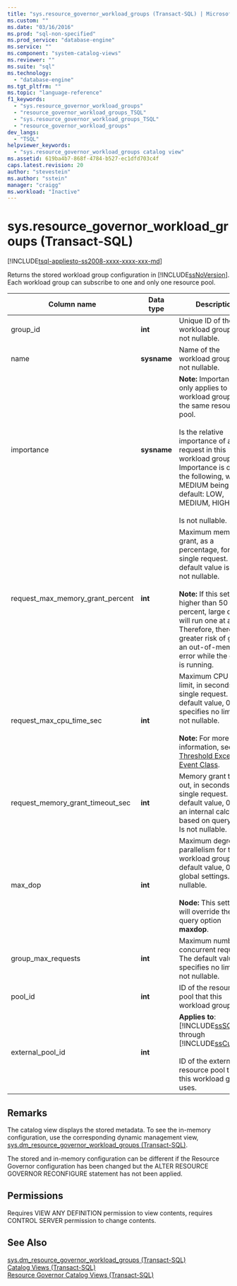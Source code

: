 ```yaml
---
title: "sys.resource_governor_workload_groups (Transact-SQL) | Microsoft Docs"
ms.custom: ""
ms.date: "03/16/2016"
ms.prod: "sql-non-specified"
ms.prod_service: "database-engine"
ms.service: ""
ms.component: "system-catalog-views"
ms.reviewer: ""
ms.suite: "sql"
ms.technology: 
  - "database-engine"
ms.tgt_pltfrm: ""
ms.topic: "language-reference"
f1_keywords: 
  - "sys.resource_governor_workload_groups"
  - "resource_governor_workload_groups_TSQL"
  - "sys.resource_governor_workload_groups_TSQL"
  - "resource_governor_workload_groups"
dev_langs: 
  - "TSQL"
helpviewer_keywords: 
  - "sys.resource_governor_workload_groups catalog view"
ms.assetid: 619ba4b7-868f-4784-b527-ec1dfd703c4f
caps.latest.revision: 20
author: "stevestein"
ms.author: "sstein"
manager: "craigg"
ms.workload: "Inactive"
---
```

# sys.resource_governor_workload_groups (Transact-SQL)
[!INCLUDE[tsql-appliesto-ss2008-xxxx-xxxx-xxx-md](../../includes/tsql-appliesto-ss2008-xxxx-xxxx-xxx-md.md)]

  Returns the stored workload group configuration in [!INCLUDE[ssNoVersion](../../includes/ssnoversion-md.md)]. Each workload group can subscribe to one and only one resource pool.  
  
|Column name|Data type|Description|  
|-----------------|---------------|-----------------|  
|group_id|**int**|Unique ID of the workload group. Is not nullable.|  
|name|**sysname**|Name of the workload group. Is not nullable.|  
|importance|**sysname**|**Note:** Importance only applies to workload groups in the same resource pool.<br /><br /> Is the relative importance of a request in this workload group. Importance is one of the following, with MEDIUM being the default: LOW, MEDIUM, HIGH.<br /><br /> Is not nullable.|  
|request_max_memory_grant_percent|**int**|Maximum memory grant, as a percentage, for a single request. The default value is 25. Is not nullable.<br /><br /> **Note:** If this setting is higher than 50 percent, large queries will run one at a time. Therefore, there is greater risk of getting an out-of-memory error while the query is running.|  
|request_max_cpu_time_sec|**int**|Maximum CPU use limit, in seconds, for a single request. The default value, 0, specifies no limit. Is not nullable.<br /><br /> **Note:** For more information, see [CPU Threshold Exceeded Event Class](../../relational-databases/event-classes/cpu-threshold-exceeded-event-class.md).|  
|request_memory_grant_timeout_sec|**int**|Memory grant time-out, in seconds, for a single request. The default value, 0, uses an internal calculation based on query cost. Is not nullable.|  
|max_dop|**int**|Maximum degree of parallelism for the workload group. The default value, 0, uses global settings. Is not nullable.<br /><br /> **Node:** This setting will override the query option **maxdop**.|  
|group_max_requests|**int**|Maximum number of concurrent requests. The default value, 0, specifies no limit. Is not nullable.|  
|pool_id|**int**|ID of the resource pool that this workload group uses.|  
|external_pool_id|**int**|**Applies to**: [!INCLUDE[ssSQL15](../../includes/sssql15-md.md)] through [!INCLUDE[ssCurrent](../../includes/sscurrent-md.md)].<br /><br /> ID of the external resource pool that this workload group uses.|  
  
## Remarks  
 The catalog view displays the stored metadata. To see the in-memory configuration, use the corresponding dynamic management view, [sys.dm_resource_governor_workload_groups &#40;Transact-SQL&#41;](../../relational-databases/system-dynamic-management-views/sys-dm-resource-governor-workload-groups-transact-sql.md).  
  
 The stored and in-memory configuration can be different if the Resource Governor configuration has been changed but the ALTER RESOURCE GOVERNOR RECONFIGURE statement has not been applied.  
  
## Permissions  
 Requires VIEW ANY DEFINITION permission to view contents, requires CONTROL SERVER permission to change contents.  
  
## See Also  
 [sys.dm_resource_governor_workload_groups &#40;Transact-SQL&#41;](../../relational-databases/system-dynamic-management-views/sys-dm-resource-governor-workload-groups-transact-sql.md)   
 [Catalog Views &#40;Transact-SQL&#41;](../../relational-databases/system-catalog-views/catalog-views-transact-sql.md)   
 [Resource Governor Catalog Views &#40;Transact-SQL&#41;](../../relational-databases/system-catalog-views/resource-governor-catalog-views-transact-sql.md)  
  
  
